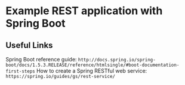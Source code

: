 # Example REST application with Spring Boot

Useful Links
---

Spring Boot reference guide: `http://docs.spring.io/spring-boot/docs/1.5.3.RELEASE/reference/htmlsingle/#boot-documentation-first-steps`
How to create a Spring RESTful web service: `https://spring.io/guides/gs/rest-service/`